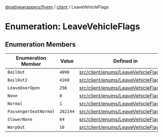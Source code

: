 [@nativewrappers/fivem](../../README.md) / [client](../README.md) / LeaveVehicleFlags

# Enumeration: LeaveVehicleFlags

## Enumeration Members

| Enumeration Member | Value | Defined in |
| ------ | ------ | ------ |
| `BailOut` | `4096` | [src/client/enums/LeaveVehicleFlags.ts:7](https://github.com/nativewrappers/fivem/blob/48a3f351defb1a6508113ef71a8290d8cb1a458c/src/client/enums/LeaveVehicleFlags.ts#L7) |
| `BailOut2` | `4160` | [src/client/enums/LeaveVehicleFlags.ts:8](https://github.com/nativewrappers/fivem/blob/48a3f351defb1a6508113ef71a8290d8cb1a458c/src/client/enums/LeaveVehicleFlags.ts#L8) |
| `LeaveDoorOpen` | `256` | [src/client/enums/LeaveVehicleFlags.ts:6](https://github.com/nativewrappers/fivem/blob/48a3f351defb1a6508113ef71a8290d8cb1a458c/src/client/enums/LeaveVehicleFlags.ts#L6) |
| `None` | `0` | [src/client/enums/LeaveVehicleFlags.ts:2](https://github.com/nativewrappers/fivem/blob/48a3f351defb1a6508113ef71a8290d8cb1a458c/src/client/enums/LeaveVehicleFlags.ts#L2) |
| `Normal` | `1` | [src/client/enums/LeaveVehicleFlags.ts:3](https://github.com/nativewrappers/fivem/blob/48a3f351defb1a6508113ef71a8290d8cb1a458c/src/client/enums/LeaveVehicleFlags.ts#L3) |
| `PassengerSeatNormal` | `262144` | [src/client/enums/LeaveVehicleFlags.ts:9](https://github.com/nativewrappers/fivem/blob/48a3f351defb1a6508113ef71a8290d8cb1a458c/src/client/enums/LeaveVehicleFlags.ts#L9) |
| `SlowerNone` | `64` | [src/client/enums/LeaveVehicleFlags.ts:5](https://github.com/nativewrappers/fivem/blob/48a3f351defb1a6508113ef71a8290d8cb1a458c/src/client/enums/LeaveVehicleFlags.ts#L5) |
| `WarpOut` | `16` | [src/client/enums/LeaveVehicleFlags.ts:4](https://github.com/nativewrappers/fivem/blob/48a3f351defb1a6508113ef71a8290d8cb1a458c/src/client/enums/LeaveVehicleFlags.ts#L4) |
